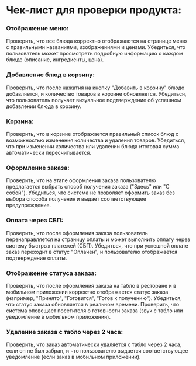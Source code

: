 # Чек-лист для проверки продукта:
### Отображение меню:  
Проверить, что все блюда корректно отображаются на странице меню с правильными названиями, изображениями и ценами. Убедиться, что пользователь может просмотреть подробную информацию о каждом блюде (описание, ингредиенты, цена).
### Добавление блюд в корзину:  
Проверить, что после нажатия на кнопку "Добавить в корзину" блюдо добавляется, и количество товаров в корзине обновляется. Убедиться, что пользователь получает визуальное подтверждение об успешном добавлении блюда в корзину.
### Корзина:  
Проверить, что в корзине отображается правильный список блюд с возможностью изменения количества и удаления товаров. Убедиться, что при изменении количества или удалении блюда итоговая сумма автоматически пересчитывается.
### Оформление заказа:  
Проверить, что на этапе оформления заказа пользователю предлагается выбрать способ получения заказа ("Здесь" или "С собой"). Убедиться, что система не позволяет оформить заказ без выбора способа получения и выдает соответствующее предупреждение.
### Оплата через СБП:  
Проверить, что после оформления заказа пользователь перенаправляется на страницу оплаты и может выполнить оплату через систему быстрых платежей (СБП). Убедиться, что при успешной оплате заказ переходит в статус "Оплачен", и пользователю отображается подтверждение оплаты.
### Отображение статуса заказа:  
Проверить, что после оформления заказа на табло в ресторане и в мобильном приложении корректно отображается статус заказа (например, "Принято", "Готовится", "Готов к получению"). Убедиться, что статус заказа обновляется в реальном времени. Проверить, что система оповещает посетителя о готовности заказа (звук с табло или уведомление в мобильном приложении).
### Удаление заказа с табло через 2 часа:  
Проверить, что заказ автоматически удаляется с табло через 2 часа, если он не был забран, и что пользователю выдается соответствующее уведомление (если заказ в мобильном приложении).
